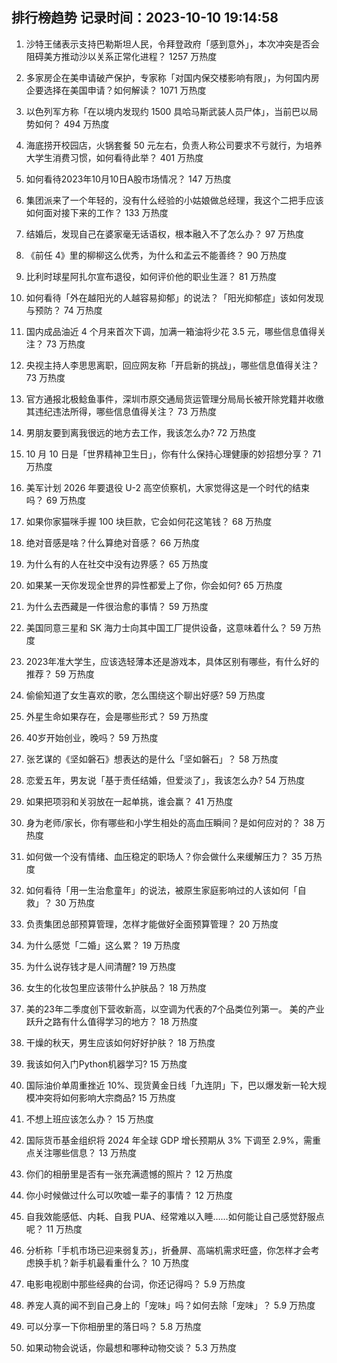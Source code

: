 
## 排行榜趋势 记录时间：2023-10-10 19:14:58
  
  1. 沙特王储表示支持巴勒斯坦人民，令拜登政府「感到意外」，本次冲突是否会阻碍美方推动沙以关系正常化进程？ 1257 万热度
    
  2. 多家房企在美申请破产保护，专家称「对国内保交楼影响有限」，为何国内房企要选择在美国申请？如何解读？ 1071 万热度
    
  3. 以色列军方称「在以境内发现约 1500 具哈马斯武装人员尸体」，当前巴以局势如何？ 494 万热度
    
  4. 海底捞开校园店，火锅套餐 50 元左右，负责人称公司要求不亏就行，为培养大学生消费习惯，如何看待此举？ 401 万热度
    
  5. 如何看待2023年10月10日A股市场情况？ 147 万热度
    
  6. 集团派来了一个年轻的，没有什么经验的小姑娘做总经理，我这个二把手应该如何面对接下来的工作？ 133 万热度
    
  7. 结婚后，发现自己在婆家毫无话语权，根本融入不了怎么办？ 97 万热度
    
  8. 《前任 4》里的柳柳这么优秀，为什么和孟云不能善终？ 90 万热度
    
  9. 比利时球星阿扎尔宣布退役，如何评价他的职业生涯？ 81 万热度
    
  10. 如何看待「外在越阳光的人越容易抑郁」的说法？「阳光抑郁症」该如何发现与预防？ 74 万热度
    
  11. 国内成品油近 4 个月来首次下调，加满一箱油将少花 3.5 元，哪些信息值得关注？ 73 万热度
    
  12. 央视主持人李思思离职，回应网友称「开启新的挑战」，哪些信息值得关注？ 73 万热度
    
  13. 官方通报北极鲶鱼事件，深圳市原交通局货运管理分局局长被开除党籍并收缴其违纪违法所得，哪些信息值得关注？ 73 万热度
    
  14. 男朋友要到离我很远的地方去工作，我该怎么办? 72 万热度
    
  15. 10 月 10 日是「世界精神卫生日」，你有什么保持心理健康的妙招想分享？ 71 万热度
    
  16. 美军计划 2026 年要退役 U-2 高空侦察机，大家觉得这是一个时代的结束吗？ 69 万热度
    
  17. 如果你家猫咪手握 100 块巨款，它会如何花这笔钱？ 68 万热度
    
  18. 绝对音感是啥？什么算绝对音感？ 66 万热度
    
  19. 为什么有的人在社交中没有边界感？ 65 万热度
    
  20. 如果某一天你发现全世界的异性都爱上了你，你会如何? 65 万热度
    
  21. 为什么去西藏是一件很治愈的事情？ 59 万热度
    
  22. 美国同意三星和 SK 海力士向其中国工厂提供设备，这意味着什么？ 59 万热度
    
  23. 2023年准大学生，应该选轻薄本还是游戏本，具体区别有哪些，有什么好的推荐？ 59 万热度
    
  24. 偷偷知道了女生喜欢的歌，怎么围绕这个聊出好感? 59 万热度
    
  25. 外星生命如果存在，会是哪些形式？ 59 万热度
    
  26. 40岁开始创业，晚吗？ 59 万热度
    
  27. 张艺谋的《坚如磐石》想表达的是什么「坚如磐石」？ 58 万热度
    
  28. 恋爱五年，男友说「基于责任结婚，但爱淡了」，我该怎么办? 54 万热度
    
  29. 如果把项羽和关羽放在一起单挑，谁会赢？ 41 万热度
    
  30. 身为老师/家长，你有哪些和小学生相处的高血压瞬间？是如何应对的？ 38 万热度
    
  31. 如何做一个没有情绪、血压稳定的职场人？你会做什么来缓解压力？ 35 万热度
    
  32. 如何看待「用一生治愈童年」的说法，被原生家庭影响过的人该如何「自救」？ 30 万热度
    
  33. 负责集团总部预算管理，怎样才能做好全面预算管理？ 20 万热度
    
  34. 为什么感觉「二婚」这么累？ 19 万热度
    
  35. 为什么说存钱才是人间清醒? 19 万热度
    
  36. 女生的化妆包里应该带什么护肤品？ 18 万热度
    
  37. 美的23年二季度创下营收新高，以空调为代表的7个品类位列第一。 美的产业跃升之路有什么值得学习的地方？ 18 万热度
    
  38. 干燥的秋天，男生应该如何好好护肤？ 18 万热度
    
  39. 我该如何入门Python机器学习? 15 万热度
    
  40. 国际油价单周重挫近 10%、现货黄金日线「九连阴」下，巴以爆发新一轮大规模冲突将如何影响大宗商品? 15 万热度
    
  41. 不想上班应该怎么办？ 15 万热度
    
  42. 国际货币基金组织将 2024 年全球 GDP 增长预期从 3% 下调至 2.9%，需重点关注哪些信息？ 13 万热度
    
  43. 你们的相册里是否有一张充满遗憾的照片？ 12 万热度
    
  44. 你小时候做过什么可以吹嘘一辈子的事情？ 12 万热度
    
  45. 自我效能感低、内耗、自我 PUA、经常难以入睡……如何能让自己感觉舒服点呢？ 11 万热度
    
  46. 分析称「手机市场已迎来弱复苏」，折叠屏、高端机需求旺盛，你怎样才会考虑换手机？新手机最看重什么？ 10 万热度
    
  47. 电影电视剧中那些经典的台词，你还记得吗？ 5.9 万热度
    
  48. 养宠人真的闻不到自己身上的「宠味」吗？如何去除「宠味」？ 5.9 万热度
    
  49. 可以分享一下你相册里的落日吗？ 5.8 万热度
    
  50. 如果动物会说话，你最想和哪种动物交谈？ 5.3 万热度
    